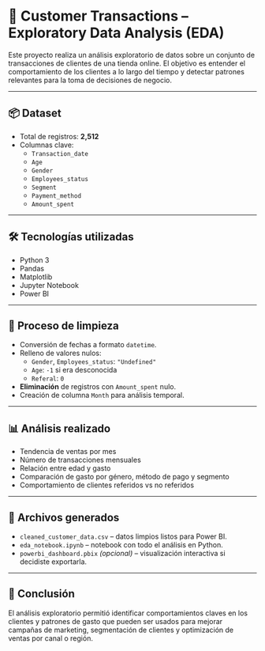 # 🧠 Customer Transactions – Exploratory Data Analysis (EDA)

Este proyecto realiza un análisis exploratorio de datos sobre un conjunto de transacciones de clientes de una tienda online. El objetivo es entender el comportamiento de los clientes a lo largo del tiempo y detectar patrones relevantes para la toma de decisiones de negocio.

---

## 📦 Dataset

- Total de registros: **2,512**
- Columnas clave:
  - `Transaction_date`
  - `Age`
  - `Gender`
  - `Employees_status`
  - `Segment`
  - `Payment_method`
  - `Amount_spent`

---

## 🛠️ Tecnologías utilizadas

- Python 3
- Pandas
- Matplotlib
- Jupyter Notebook
- Power BI 

---

## 🧼 Proceso de limpieza

- Conversión de fechas a formato `datetime`.
- Relleno de valores nulos:
  - `Gender`, `Employees_status`: `"Undefined"`
  - `Age`: `-1` si era desconocida
  - `Referal`: `0`
- **Eliminación** de registros con `Amount_spent` nulo.
- Creación de columna `Month` para análisis temporal.

---

## 📊 Análisis realizado

- Tendencia de ventas por mes
- Número de transacciones mensuales
- Relación entre edad y gasto
- Comparación de gasto por género, método de pago y segmento
- Comportamiento de clientes referidos vs no referidos


---

## 📁 Archivos generados

- `cleaned_customer_data.csv` – datos limpios listos para Power BI.
- `eda_notebook.ipynb` – notebook con todo el análisis en Python.
- `powerbi_dashboard.pbix` *(opcional)* – visualización interactiva si decidiste exportarla.

---

## 📌 Conclusión

El análisis exploratorio permitió identificar comportamientos claves en los clientes y patrones de gasto que pueden ser usados para mejorar campañas de marketing, segmentación de clientes y optimización de ventas por canal o región.
